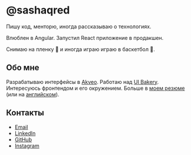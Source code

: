 # @sashaqred

Пишу код, менторю, иногда рассказываю о технологиях.

Влюблен в Angular. Запустил React приложение в продакшен.

Снимаю на пленку 📸 и иногда играю играю в баскетбол 🏀.

## Обо мне

Разрабатываю интерфейсы в [Akveo](https://github.com/akveo). Работаю над [UI Bakery](https://uibakery.io). Интересуюсь фронтендом и его окружением. Больше в [моем резюме](https://sashaqred.com/ru/cv) (или на [английском](https://sashaqred.com/en/cv)).

## Контакты

- [Email](mailto:sashaqred@ya.ru)
- [LinkedIn](https://www.linkedin.com/in/sashaqred)
- [GitHub](https://github.com/sashaqred)
- [Instagram](https://www.instagram.com/sashaqred)

